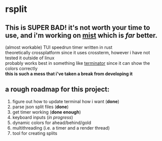 # rsplit
## This is SUPER BAD! it's not worth your time to use, and i'm working on [mist](https://github.com/LtPeriwinkle/mist) which is *far* better.
(almost workable) TUI speedrun timer written in rust\
theoretically crossplatform since it uses crossterm, however i have not tested it outside of linux\
probably works best in something like [terminator](https://github.com/gnome-terminator/terminator) since it can show the colors correctly\
**this is such a mess that i've taken a break from developing it**

## a rough roadmap for this project:
1. figure out how to update terminal how i want (**done**)
2. parse json split files (**done**)
3. get timer working (**done enough**)
4. keyboard inputs (*in progress*)
5. dynamic colors for ahead/behind/gold
6. multithreading (i.e. a timer and a render thread)
7. tool for creating splits
